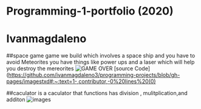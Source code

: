 # Programming-1-portfolio (2020)
# Ivanmagdaleno

##space game 
game we build which involves a space ship and you have to avoid Meteorites you have things like power ups and a laser which will help you destroy the mereorites
![GAME OVER](https://user-images.githubusercontent.com/101122303/169839931-ec649286-fdb4-4c45-b105-ab81e7a4cabd.png)
[source Code](https://github.com/ivanmagdaleno3/programming-projects/blob/gh-pages/imagestxd#:~:text=1-,contributor,-0%20lines%20(0)


##caculator
is a caculator that functions has division , mulitplication,and additon 
![images](https://user-images.githubusercontent.com/101122303/169841420-641eae09-2c0b-4b84-8ed3-75b48dd64afe.jpg)
